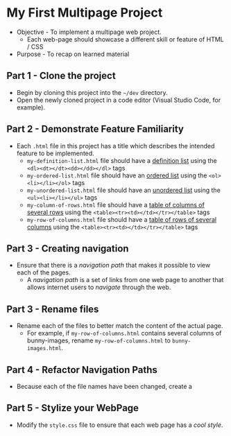 # My First Multipage Project
* Objective - To implement a multipage web project.
    * Each web-page should showcase a different skill or feature of HTML / CSS
* Purpose - To recap on learned material

## Part 1 - Clone the project
* Begin by cloning this project into the `~/dev` directory.
* Open the newly cloned project in a code editor (Visual Studio Code, for example).

## Part 2 - Demonstrate Feature Familiarity
* Each `.html` file in this project has a title which describes the intended feature to be implemented.
    * `my-definition-list.html` file should have a [definition list](https://www.w3schools.com/tags/tag_dl.asp) using the `<dl><dt></dt><dd></dd></dl>` tags
    * `my-ordered-list.html` file should have an [ordered list](https://www.w3schools.com/tags/tag_ol.asp) using the `<ol><li></li></ol>` tags
    * `my-unordered-list.html` file should have an [unordered list](https://www.w3schools.com/tags/tag_ul.asp) using the `<ul><li></li></ul>` tags
    * `my-column-of-rows.html` file should have a [table of columns of several rows](https://www.w3schools.com/tags/tag_tr.asp) using the `<table><tr><td></td></tr></table>` tags
    * `my-row-of-columns.html` file should have a [table of rows of several columns]() using the `<table><tr><td></td></tr></table>` tags

## Part 3 - Creating navigation
* Ensure that there is a _navigation path_ that makes it possible to view each of the pages.
    * A _navigation path_ is a set of links from one web page to another that allows internet users to _navigate_ through the web.

## Part 3 - Rename files
* Rename each of the files to better match the content of the actual page.
    * For example, if `my-row-of-columns.html` contains several columns of bunny-images, rename `my-row-of-columns.html` to `bunny-images.html`.

## Part 4 - Refactor Navigation Paths
* Because each of the file names have been changed, create a

## Part 5 - Stylize your WebPage
* Modify the `style.css` file to ensure that each web page has a _cool style_.




